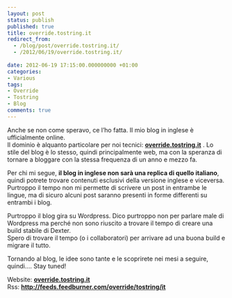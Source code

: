 ```yaml
---
layout: post
status: publish
published: true
title: override.tostring.it
redirect_from: 
  - /blog/post/override.tostring.it/
  - /2012/06/19/override.tostring.it/
  
date: 2012-06-19 17:15:00.000000000 +01:00
categories:
- Various
tags:
- Override
- Tostring
- Blog
comments: true
---
```

<p>Anche se non come speravo, ce l’ho fatta. Il mio blog in inglese è ufficialmente online.    <br />Il dominio è alquanto particolare per noi tecnici: <a title="English Blog" href="http://override.tostring.it/" target="_blank"><strong>override.tostring.it</strong></a> . Lo stile del blog è lo stesso, quindi principalmente web, ma con la speranza di tornare a bloggare con la stessa frequenza di un anno e mezzo fa.</p>  <p>Per chi mi segue, <strong>il blog in inglese non sarà una replica di quello italiano</strong>, quindi potrete trovare contenuti esclusivi della versione inglese e viceversa.    <br />Purtroppo il tempo non mi permette di scrivere un post in entrambe le lingue, ma di sicuro alcuni post saranno presenti in forme differenti su entrambi i blog.</p>  <p>Purtroppo il blog gira su Wordpress. Dico purtroppo non per parlare male di Wordpress ma perché non sono riuscito a trovare il tempo di creare una build stabile di Dexter.   <br />Spero di trovare il tempo (o i collaboratori) per arrivare ad una buona build e migrare il tutto.</p>  <p>Tornando al blog, le idee sono tante e le scoprirete nei mesi a seguire, quindi…. Stay tuned!</p>  <p>Website: <a title="English Blog" href="http://override.tostring.it/" target="_blank"><strong>override.tostring.it</strong></a>    <br />Rss: <a href="http://feeds.feedburner.com/override/tostring/it"><strong>http://feeds.feedburner.com/override/tostring/it</strong></a></p>
